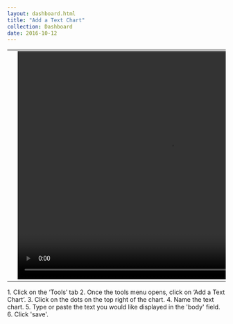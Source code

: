 ```yaml
---
layout: dashboard.html
title: "Add a Text Chart"
collection: Dashboard
date: 2016-10-12
---
```


<table>
<tr>
<td width="50px"></td>
<td width="700px">
<video width="700" height="525" controls>
	<source src="/assets/video/Dashboard/How_to_create_a_text_chart.mp4" type="video/mp4">
	Your browser does not support the video tag.
</video>
</td>
<td width="50px"></td>
</tr>
</table>
1.	Click on the ‘Tools’ tab
2.	Once the tools menu opens, click on ‘Add a Text Chart’.
3.  Click on the dots on the top right of the chart.
4.  Name the text chart.
5.  Type or paste the text you would like displayed in the 'body' field.
6. Click 'save'.
